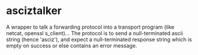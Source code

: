 asciztalker
===========

A wrapper to talk a forwarding protocol into a transport program
(like netcat, openssl s_client)... The protocol is to send a
null-terminated ascii string (hence 'asciz'), and expect a null-terminated
response string which is empty on success or else contains an error
message.
